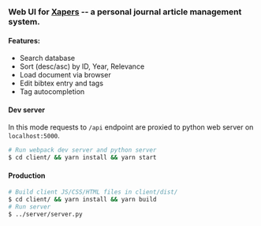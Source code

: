 ### Web UI for [Xapers](https://finestructure.net/xapers/) -- a personal journal article management system.

#### Features:
* Search database
* Sort (desc/asc) by ID, Year, Relevance
* Load document via browser
* Edit bibtex entry and tags
* Tag autocompletion

#### Dev server

In this mode requests to `/api` endpoint are proxied to python web server on `localhost:5000`.
```sh
# Run webpack dev server and python server
$ cd client/ && yarn install && yarn start
```

#### Production
```sh
# Build client JS/CSS/HTML files in client/dist/
$ cd client/ && yarn install && yarn build
# Run server
$ ../server/server.py
```
